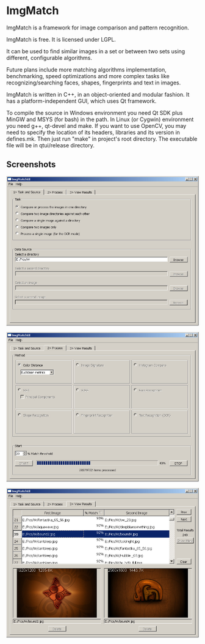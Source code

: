 ImgMatch
========

ImgMatch is a framework for image comparison and pattern recognition.

ImgMatch is free. It is licensed under LGPL.

It can be used to find similar images in a set or between two sets using
different, configurable algorithms.

Future plans include more matching algorithms implementation, benchmarking,
speed optimizations and more complex tasks like recognizing/searching faces,
shapes, fingerprints and text in images.

ImgMatch is written in C++, in an object-oriented and modular fashion.
It has a platform-independent GUI, which uses Qt framework.

To compile the source in Windows environment you need Qt SDK plus MinGW and
MSYS (for bash) in the path. In Linux (or Cygwin) environment you need g++,
qt-devel and make. If you want to use OpenCV, you may need to specify the
location of its headers, libraries and its version in defines.mk.
Then just run "make" in project's root directory. The executable file will
be in qtui/release directory.


Screenshots
-----------

![first tab](https://github.com/akirov/ImgMatch/raw/master/docs/screen_1.jpg)

![second tab](https://github.com/akirov/ImgMatch/raw/master/docs/screen_2.jpg)

![third tab](https://github.com/akirov/ImgMatch/raw/master/docs/screen_3.jpg)
